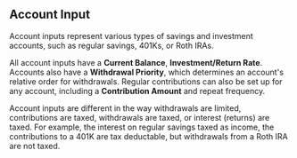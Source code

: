 ## Account Input

Account inputs represent various types of savings and investment accounts,
such as regular savings, 401Ks, or Roth IRAs.

All account inputs have a __Current Balance__, 
__Investment/Return Rate__. Accounts also have a __Withdrawal Priority__, which 
determines an account's relative order for withdrawals. Regular 
contributions can also be set up for any account, including a 
__Contribution Amount__ and repeat frequency.

Account inputs are different in the way withdrawals are limited, contributions are taxed, 
withdrawals are taxed, or interest (returns) are taxed. For example, the interest on regular savings
taxed as income, the contributions to a 401K are tax deductable, but withdrawals from a Roth IRA
are not taxed.
